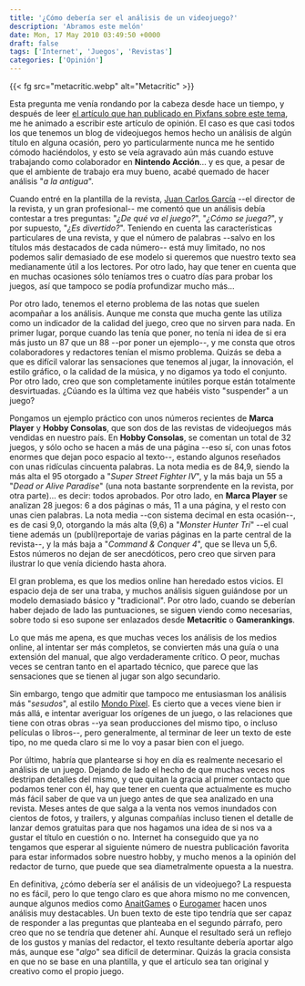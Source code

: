 ```yaml
---
title: '¿Cómo debería ser el análisis de un videojuego?'
description: 'Abramos este melón'
date: Mon, 17 May 2010 03:49:50 +0000
draft: false
tags: ['Internet', 'Juegos', 'Revistas']
categories: ['Opinión']
---
```


{{< fg src="metacritic.webp" alt="Metacritic" >}}

Esta pregunta me venía rondando por la cabeza desde hace un tiempo, y después de leer [el artículo que han publicado en Pixfans sobre este tema](http://www.pixfans.com/no-me-gustan-los-analisis-de-videojuegos/), me he animado a escribir este artículo de opinión. El caso es que casi todos los que tenemos un blog de videojuegos hemos hecho un análisis de algún título en alguna ocasión, pero yo particularmente nunca me he sentido cómodo haciéndolos, y esto se veía agravado aún más cuando estuve trabajando como colaborador en **Nintendo Acción**... y es que, a pesar de que el ambiente de trabajo era muy bueno, acabé quemado de hacer análisis "_a la antigua_".

Cuando entré en la plantilla de la revista, [Juan Carlos García](http://www.hobbynews.es/blogs/juan-carlos-garcia) --el director de la revista, y un gran profesional-- me comentó que un análisis debía contestar a tres preguntas: "_¿De qué va el juego?_", "_¿Cómo se juega?_", y por supuesto, "_¿Es divertido?_". Teniendo en cuenta las características particulares de una revista, y que el número de palabras --salvo en los títulos más destacados de cada número-- está muy limitado, no nos podemos salir demasiado de ese modelo si queremos que nuestro texto sea medianamente útil a los lectores. Por otro lado, hay que tener en cuenta que en muchas ocasiones sólo teníamos tres o cuatro días para probar los juegos, así que tampoco se podía profundizar mucho más...

Por otro lado, tenemos el eterno problema de las notas que suelen acompañar a los análisis. Aunque me consta que mucha gente las utiliza como un indicador de la calidad del juego, creo que no sirven para nada. En primer lugar, porque cuando las tenía que poner, no tenía ni idea de si era más justo un 87 que un 88 --por poner un ejemplo--, y me consta que otros colaboradores y redactores tenían el mismo problema. Quizás se deba a que es difícil valorar las sensaciones que tenemos al jugar, la innovación, el estilo gráfico, o la calidad de la música, y no digamos ya todo el conjunto. Por otro lado, creo que son completamente inútiles porque están totalmente desvirtuadas. ¿Cúando es la última vez que habéis visto "suspender" a un juego?

Pongamos un ejemplo práctico con unos números recientes de **Marca Player** y **Hobby Consolas**, que son dos de las revistas de videojuegos más vendidas en nuestro país. En **Hobby Consolas**, se comentan un total de 32 juegos, y sólo ocho se hacen a más de una página --eso sí, con unas fotos enormes que dejan poco espacio al texto--, estando algunos reseñados con unas ridículas cincuenta palabras. La nota media es de 84,9, siendo la más alta el 95 otorgado a "_Super Street Fighter IV_", y la más baja un 55 a "_Dead or Alive Paradise_" (una nota bastante sorprendente en la revista, por otra parte)... es decir: todos aprobados. Por otro lado, en **Marca Player** se analizan 28 juegos: 6 a dos páginas o más, 11 a una página, y el resto con unas cien palabras. La nota media --con sistema decimal en esta ocasión--, es de casi 9,0, otorgando la más alta (9,6) a "_Monster Hunter Tri_" --el cual tiene además un (publi)reportaje de varias páginas en la parte central de la revista--, y la más baja a "_Command & Conquer 4_", que se lleva un 5,6. Estos números no dejan de ser anecdóticos, pero creo que sirven para ilustrar lo que venía diciendo hasta ahora.

El gran problema, es que los medios online han heredado estos vicios. El espacio deja de ser una traba, y muchos análisis siguen guiándose por un modelo demasiado básico y "tradicional". Por otro lado, cuando se deberían haber dejado de lado las puntuaciones, se siguen viendo como necesarias, sobre todo si eso supone ser enlazados desde **Metacritic** o **Gamerankings**.

Lo que más me apena, es que muchas veces los análisis de los medios online, al intentar ser más completos, se convierten más una guía o una extensión del manual, que algo verdaderamente crítico. O peor, muchas veces se centran tanto en el apartado técnico, que parece que las sensaciones que se tienen al jugar son algo secundario.

Sin embargo, tengo que admitir que tampoco me entusiasman los análisis más "_sesudos_", al estilo [Mondo Píxel](http://www.mondo-pixel.com/). Es cierto que a veces viene bien ir más allá, e intentar averiguar los orígenes de un juego, o las relaciones que tiene con otras obras --ya sean producciones del mismo tipo, o incluso películas o libros--, pero generalmente, al terminar de leer un texto de este tipo, no me queda claro si me lo voy a pasar bien con el juego.

Por último, habría que plantearse si hoy en día es realmente necesario el análisis de un juego. Dejando de lado el hecho de que muchas veces nos destripan detalles del mismo, y que quitan la gracia al primer contacto que podamos tener con él, hay que tener en cuenta que actualmente es mucho más fácil saber de que va un juego antes de que sea analizado en una revista. Meses antes de que salga a la venta nos vemos inundados con cientos de fotos, y trailers, y algunas compañías incluso tienen el detalle de lanzar demos gratuitas para que nos hagamos una idea de si nos va a gustar el título en cuestión o no. Internet ha conseguido que ya no tengamos que esperar al siguiente número de nuestra publicación favorita para estar informados sobre nuestro hobby, y mucho menos a la opinión del redactor de turno, que puede que sea diametralmente opuesta a la nuestra.

En definitiva, ¿cómo debería ser el análisis de un videojuego? La respuesta no es fácil, pero lo que tengo claro es que ahora mismo no me convencen, aunque algunos medios como [AnaitGames](http://www.anaitgames.com/) o [Eurogamer](http://www.eurogamer.es/) hacen unos análisis muy destacables. Un buen texto de este tipo tendría que ser capaz de responder a las preguntas que planteaba en el segundo párrafo, pero creo que no se tendría que detener ahí. Aunque el resultado será un reflejo de los gustos y manías del redactor, el texto resultante debería aportar algo más, aunque ese "_algo_" sea difícil de determinar. Quizás la gracia consista en que no se base en una plantilla, y que el artículo sea tan original y creativo como el propio juego.